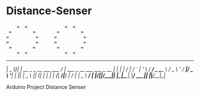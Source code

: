 # Distance-Senser

        =  =              =  =
     =        =        =        =
    =          =      =          =
    =          =      =          =
     =        =        =        =
        =  =              =  =
        
  ____  _     _                            ____                           
 |  _ \(_)___| |_ __ _ _ __   ___ ___     / ___|  ___ _ __  ___  ___ _ __
 | | | | / __| __/ _` | '_ \ / __/ _ \____\___ \ / _ \ '_ \/ __|/ _ \ '__|
 | |_| | \__ \ || (_| | | | | (_|  __/_____|__) |  __/ | | \__ \  __/ |
 |____/|_|___/\__\__,_|_| |_|\___\___|    |____/ \___|_| |_|___/\___|_|   
                                                                        

Arduino Project Distance Senser
